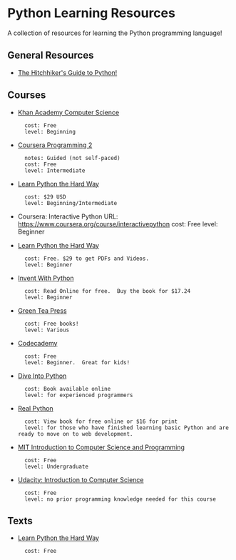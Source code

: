 
# Python Learning Resources

A collection of resources for learning the Python programming language!

## General Resources

- [The Hitchhiker's Guide to Python!](http://docs.python-guide.org/en/latest/)


## Courses

- [Khan Academy Computer Science](https://www.khanacademy.org/science/computer-science/)

        cost: Free
        level: Beginning

- [Coursera Programming 2](https://www.coursera.org/course/programming2)

        notes: Guided (not self-paced)
        cost: Free
        level: Intermediate

- [Learn Python the Hard Way](https://www.udemy.com/learn-python-the-hard-way/)

        cost: $29 USD
        level: Beginning/Intermediate

- Coursera: Interactive Python
        URL: https://www.coursera.org/course/interactivepython
        cost: Free
        level: Beginner

- [Learn Python the Hard Way](http://learnpythonthehardway.org/)

        cost: Free. $29 to get PDFs and Videos.
        level: Beginner

- [Invent With Python](http://inventwithpython.com/)

        cost: Read Online for free.  Buy the book for $17.24
        level: Beginner

- [Green Tea Press](http://greenteapress.com/)

        cost: Free books!
        level: Various

- [Codecademy](http://www.codecademy.com/#!/exercises/0)

        cost: Free
        level: Beginner.  Great for kids!

- [Dive Into Python](http://www.diveintopython.net/)

        cost: Book available online
        level: for experienced programmers

- [Real Python](http://www.realpython.com/)

        cost: View book for free online or $16 for print
        level: for those who have finished learning basic Python and are ready to move on to web development.

- [MIT Introduction to Computer Science and Programming](http://ocw.mit.edu/courses/electrical-engineering-and-computer-science/6-00-introduction-to-computer-science-and-programming-fall-2008/index.htm)

        cost: Free
        level: Undergraduate

- [Udacity: Introduction to Computer Science](https://www.udacity.com/course/cs101)

        cost: Free
        level: no prior programming knowledge needed for this course



## Texts

- [Learn Python the Hard Way](http://learnpythonthehardway.org/)

        cost: Free



